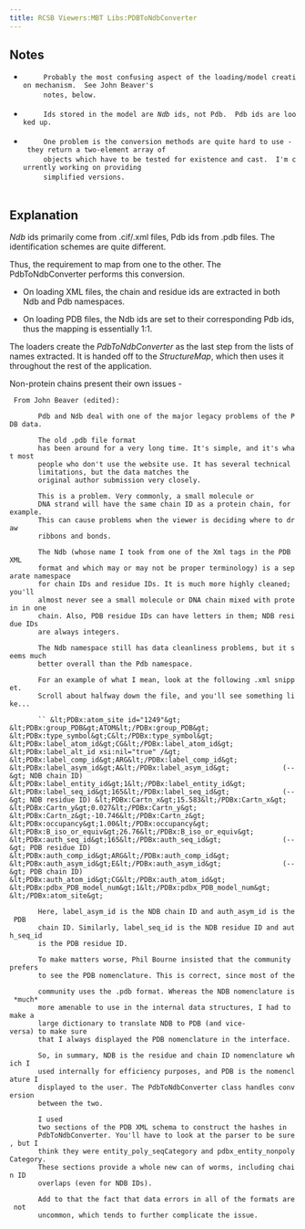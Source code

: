 ```yaml
---
title: RCSB Viewers:MBT Libs:PDBToNdbConverter
---
```


Notes
-----

-   `     Probably the most confusing aspect of the loading/model creation mechanism.  See John Beaver's`  
    `     notes, below.`  
    `   `
-   `     Ids stored in the model are `<em>`Ndb`</em>` ids, not Pdb.  Pdb ids are looked up.`  
    `   `
-   `     One problem is the conversion methods are quite hard to use - they return a two-element array of`  
    `     objects which have to be tested for existence and cast.  I'm currently working on providing`  
    `     simplified versions.`  
    `   `

Explanation
-----------

*Ndb* ids primarily come from .cif/.xml files, Pdb ids from .pdb files.
The identification schemes are quite different.

Thus, the requirement to map from one to the other. The
PdbToNdbConverter performs this conversion.

-   On loading XML files, the chain and residue ids are extracted in
    both Ndb and Pdb namespaces.

<!-- -->

-   On loading PDB files, the Ndb ids are set to their corresponding Pdb
    ids, thus the mapping is essentially 1:1.

The loaders create the *PdbToNdbConverter* as the last step from the
lists of names extracted. It is handed off to the *StructureMap*, which
then uses it throughout the rest of the application.

Non-protein chains present their own issues -

` From John Beaver (edited):`

`       Pdb and Ndb deal with one of the major legacy problems of the PDB data.`

`       The old .pdb file format`  
`       has been around for a very long time. It's simple, and it's what most `  
`       people who don't use the website use. It has several technical `  
`       limitations, but the data matches the `  
`       original author submission very closely.`

`       This is a problem. Very commonly, a small molecule or `  
`       DNA strand will have the same chain ID as a protein chain, for example. `  
`       This can cause problems when the viewer is deciding where to draw `  
`       ribbons and bonds.`

`       The Ndb (whose name I took from one of the Xml tags in the PDB XML `  
`       format and which may or may not be proper terminology) is a separate namespace `  
`       for chain IDs and residue IDs. It is much more highly cleaned; you'll `  
`       almost never see a small molecule or DNA chain mixed with protein in one `  
`       chain. Also, PDB residue IDs can have letters in them; NDB residue IDs `  
`       are always integers.`

`       The Ndb namespace still has data cleanliness problems, but it seems much `  
`       better overall than the Pdb namespace.`

`       For an example of what I mean, look at the following .xml snippet.`  
`       Scroll about halfway down the file, and you'll see something like...`

`       ``
              &lt;PDBx:atom_site id="1249"&gt;
                 &lt;PDBx:group_PDB&gt;ATOM&lt;/PDBx:group_PDB&gt;
                 &lt;PDBx:type_symbol&gt;C&lt;/PDBx:type_symbol&gt;
                 &lt;PDBx:label_atom_id&gt;CG&lt;/PDBx:label_atom_id&gt;
                 &lt;PDBx:label_alt_id xsi:nil="true" /&gt;
                 &lt;PDBx:label_comp_id&gt;ARG&lt;/PDBx:label_comp_id&gt;
                 &lt;PDBx:label_asym_id&gt;A&lt;/PDBx:label_asym_id&gt;             (--&gt; NDB chain ID)
                 &lt;PDBx:label_entity_id&gt;1&lt;/PDBx:label_entity_id&gt;
                 &lt;PDBx:label_seq_id&gt;165&lt;/PDBx:label_seq_id&gt;             (--&gt; NDB residue ID)
                 &lt;PDBx:Cartn_x&gt;15.583&lt;/PDBx:Cartn_x&gt;
                 &lt;PDBx:Cartn_y&gt;0.027&lt;/PDBx:Cartn_y&gt;
                 &lt;PDBx:Cartn_z&gt;-10.746&lt;/PDBx:Cartn_z&gt;
                 &lt;PDBx:occupancy&gt;1.00&lt;/PDBx:occupancy&gt;
                 &lt;PDBx:B_iso_or_equiv&gt;26.76&lt;/PDBx:B_iso_or_equiv&gt;
                 &lt;PDBx:auth_seq_id&gt;165&lt;/PDBx:auth_seq_id&gt;               (--&gt; PDB residue ID)
                 &lt;PDBx:auth_comp_id&gt;ARG&lt;/PDBx:auth_comp_id&gt;
                 &lt;PDBx:auth_asym_id&gt;E&lt;/PDBx:auth_asym_id&gt;               (--&gt; PDB chain ID)
                 &lt;PDBx:auth_atom_id&gt;CG&lt;/PDBx:auth_atom_id&gt;
                 &lt;PDBx:pdbx_PDB_model_num&gt;1&lt;/PDBx:pdbx_PDB_model_num&gt;
              &lt;/PDBx:atom_site&gt;
        `

`       Here, label_asym_id is the NDB chain ID and auth_asym_id is the PDB `  
`       chain ID. Similarly, label_seq_id is the NDB residue ID and auth_seq_id `  
`       is the PDB residue ID.`

`       To make matters worse, Phil Bourne insisted that the community prefers `  
`       to see the PDB nomenclature. This is correct, since most of the `  
`       community uses the .pdb format. Whereas the NDB nomenclature is *much* `  
`       more amenable to use in the internal data structures, I had to make a `  
`       large dictionary to translate NDB to PDB (and vice-versa) to make sure `  
`       that I always displayed the PDB nomenclature in the interface.`

`       So, in summary, NDB is the residue and chain ID nomenclature which I `  
`       used internally for efficiency purposes, and PDB is the nomenclature I `  
`       displayed to the user. The PdbToNdbConverter class handles conversion `  
`       between the two.`

`       I used `  
`       two sections of the PDB XML schema to construct the hashes in `  
`       PdbToNdbConverter. You'll have to look at the parser to be sure, but I `  
`       think they were entity_poly_seqCategory and pdbx_entity_nonpolyCategory. `  
`       These sections provide a whole new can of worms, including chain ID `  
`       overlaps (even for NDB IDs).`

`       Add to that the fact that data errors in all of the formats are not `  
`       uncommon, which tends to further complicate the issue.`
